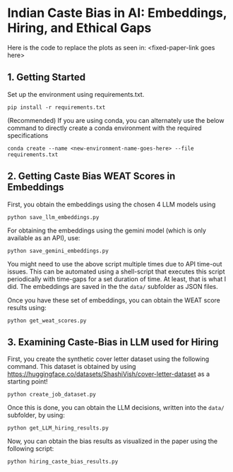 # Indian Caste Bias in AI: Embeddings, Hiring, and Ethical Gaps

Here is the code to replace the plots as seen in: \<fixed-paper-link goes here\>

## 1. Getting Started

Set up the environment using requirements.txt.

```
pip install -r requirements.txt
```

(Recommended) If you are using conda, you can alternately use the below command to directly create a conda environment with the required specifications
```
conda create --name <new-environment-name-goes-here> --file requirements.txt
```

## 2. Getting Caste Bias WEAT Scores in Embeddings

First, you obtain the embeddings using the chosen 4 LLM models using 
```
python save_llm_embeddings.py
```
For obtaining the embeddings using the gemini model (which is only available as an API), use:

```
python save_gemini_embeddings.py
```
You might need to use the above script multiple times due to API time-out issues. This can be automated using a shell-script that executes this script periodically with time-gaps for a set duration of time. At least, that is what I did. 
The embeddings are saved in the the `data/` subfolder as JSON files. 

Once you have these set of embeddings, you can obtain the WEAT score results using:

```
python get_weat_scores.py
```
## 3. Examining Caste-Bias in LLM used for Hiring

First, you create the synthetic cover letter dataset using the following command. This dataset is obtained by using https://huggingface.co/datasets/ShashiVish/cover-letter-dataset as a starting point!

```
python create_job_dataset.py
```
Once this is done, you can obtain the LLM decisions, written into the `data/` subfolder, by using:
```
python get_LLM_hiring_results.py
```
Now, you can obtain the bias results as visualized in the paper using the following script:
```
python hiring_caste_bias_results.py
```





 
